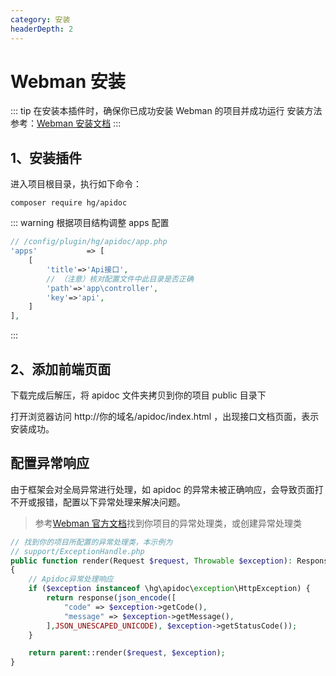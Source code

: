 ```yaml
---
category: 安装
headerDepth: 2
---
```


<script setup lang="ts">
import DownloadFe from "@DownloadFe";
</script>

# Webman 安装

::: tip 在安装本插件时，确保你已成功安装 Webman 的项目并成功运行
安装方法参考：[Webman 安装文档](https://www.workerman.net/doc/webman/install.html)
:::

## 1、安装插件

进入项目根目录，执行如下命令：

```
composer require hg/apidoc
```

::: warning 根据项目结构调整 apps 配置

```php
// /config/plugin/hg/apidoc/app.php
'apps'           => [
    [
        'title'=>'Api接口',
        // （注意）核对配置文件中此目录是否正确
        'path'=>'app\controller',
        'key'=>'api',
    ]
],
```

:::

## 2、添加前端页面

<ClientOnly>
<DownloadFe ></DownloadFe>
</ClientOnly>

下载完成后解压，将 apidoc 文件夹拷贝到你的项目 public 目录下

打开浏览器访问 http://你的域名/apidoc/index.html ，出现接口文档页面，表示安装成功。

## 配置异常响应

由于框架会对全局异常进行处理，如 apidoc 的异常未被正确响应，会导致页面打不开或报错，配置以下异常处理来解决问题。

> 参考[Webman 官方文档](https://www.workerman.net/doc/webman/exception.html)找到你项目的异常处理类，或创建异常处理类

```php
// 找到你的项目所配置的异常处理类，本示例为
// support/ExceptionHandle.php
public function render(Request $request, Throwable $exception): Response
{
    // Apidoc异常处理响应
    if ($exception instanceof \hg\apidoc\exception\HttpException) {
        return response(json_encode([
            "code" => $exception->getCode(),
            "message" => $exception->getMessage(),
        ],JSON_UNESCAPED_UNICODE), $exception->getStatusCode());
    }

    return parent::render($request, $exception);
}
```
